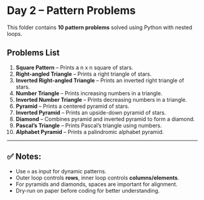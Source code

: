 # Day 2 – Pattern Problems

This folder contains **10 pattern problems** solved using Python with nested loops.

## Problems List

1. **Square Pattern** – Prints a n x n square of stars.
2. **Right-angled Triangle** – Prints a right triangle of stars.
3. **Inverted Right-angled Triangle** – Prints an inverted right triangle of stars.
4. **Number Triangle** – Prints increasing numbers in a triangle.
5. **Inverted Number Triangle** – Prints decreasing numbers in a triangle.
6. **Pyramid** – Prints a centered pyramid of stars.
7. **Inverted Pyramid** – Prints an upside-down pyramid of stars.
8. **Diamond** – Combines pyramid and inverted pyramid to form a diamond.
9. **Pascal’s Triangle** – Prints Pascal’s triangle using numbers.
10. **Alphabet Pyramid** – Prints a palindromic alphabet pyramid.

---

## ✅ Notes:
- Use `n` as input for dynamic patterns.
- Outer loop controls **rows**, inner loop controls **columns/elements**.
- For pyramids and diamonds, spaces are important for alignment.
- Dry-run on paper before coding for better understanding.
